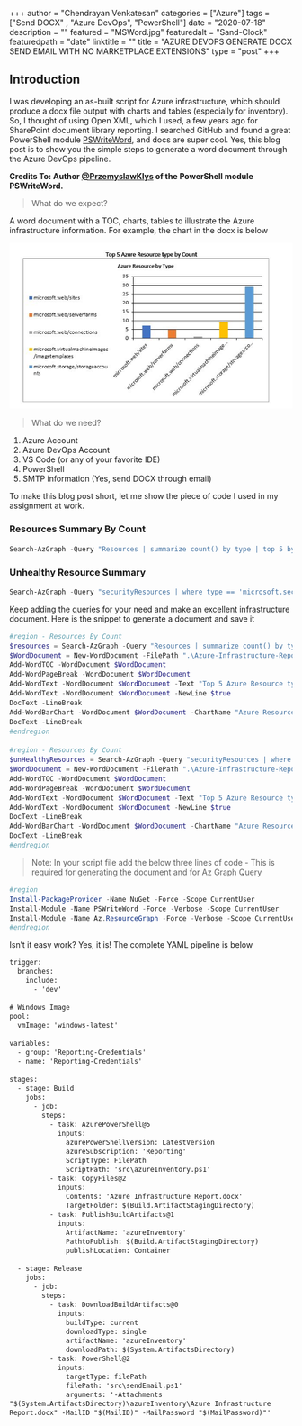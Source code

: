 +++
author = "Chendrayan Venkatesan"
categories = ["Azure"]
tags = ["Send DOCX" , "Azure DevOps", "PowerShell"]
date = "2020-07-18"
description = ""
featured = "MSWord.jpg"
featuredalt = "Sand-Clock"
featuredpath = "date"
linktitle = ""
title = "AZURE DEVOPS GENERATE DOCX SEND EMAIL WITH NO MARKETPLACE EXTENSIONS"
type = "post"
+++

## Introduction

I was developing an as-built script for Azure infrastructure, which should produce a docx file output with charts and tables (especially for inventory). So, I thought of using Open XML, which I used, a few years ago for SharePoint document library reporting. I searched GitHub and found a great PowerShell module [PSWriteWord](https://github.com/EvotecIT/PSWriteWord), and docs are super cool. Yes, this blog post is to show you the simple steps to generate a word document through the Azure DevOps pipeline.

**Credits To: Author [@PrzemyslawKlys](https://twitter.com/PrzemyslawKlys) of the PowerShell module PSWriteWord.**

> What do we expect? 

A word document with a TOC, charts, tables to illustrate the Azure infrastructure information. For example, the chart in the docx is below 

![image](img/2020/07/Resource-Top-05.jpg)

> What do we need?

1. Azure Account
2. Azure DevOps Account 
3. VS Code (or any of your favorite IDE)
4. PowerShell
5. SMTP information (Yes, send DOCX through email)

To make this blog post short, let me show the piece of code I used in my assignment at work. 

### Resources Summary By Count

```PowerShell
Search-AzGraph -Query "Resources | summarize count() by type | top 5 by type | project type, count_"
```

### Unhealthy Resource Summary 

```PowerShell
Search-AzGraph -Query "securityResources | where type == 'microsoft.security/assessments' and properties.status.code =~ 'Unhealthy' | summarize count() by resourceGroup | top 5 by resourceGroup | project resourceGroup , count_"
```

Keep adding the queries for your need and make an excellent infrastructure document. Here is the snippet to generate a document and save it

```PowerShell
#region - Resources By Count
$resources = Search-AzGraph -Query "Resources | summarize count() by type | top 5 by type"
$WordDocument = New-WordDocument -FilePath ".\Azure-Infrastructure-Report.docx"
Add-WordTOC -WordDocument $WordDocument
Add-WordPageBreak -WordDocument $WordDocument
Add-WordText -WordDocument $WordDocument -Text "Top 5 Azure Resource type by Count" -HeadingType Heading3 -Color Black -Alignment center
Add-WordText -WordDocument $WordDocument -NewLine $true
DocText -LineBreak 
Add-WordBarChart -WordDocument $WordDocument -ChartName "Azure Resources Count by Type" -Names $($resources.type) -Values $($resources.count_) -ChartLegendPosition Left -ChartLegendOverlay $false -BarDirection Column
DocText -LineBreak 
#endregion

#region - Resources By Count
$unHealthyResources = Search-AzGraph -Query "securityResources | where type == 'microsoft.security/assessments' and properties.status.code =~ 'Unhealthy' | summarize count() by resourceGroup | top 5 by resourceGroup | project resourceGroup , count_"
$WordDocument = New-WordDocument -FilePath ".\Azure-Infrastructure-Report.docx"
Add-WordTOC -WordDocument $WordDocument
Add-WordPageBreak -WordDocument $WordDocument
Add-WordText -WordDocument $WordDocument -Text "Top 5 Azure Resource type by Count" -HeadingType Heading3 -Color Black -Alignment center
Add-WordText -WordDocument $WordDocument -NewLine $true
DocText -LineBreak 
Add-WordBarChart -WordDocument $WordDocument -ChartName "Azure Resources Count by Type" -Names $($unHealthyResources.resourceGroup) -Values $($unHealthyResources.count_) -ChartLegendPosition Left -ChartLegendOverlay $false -BarDirection Column
DocText -LineBreak 
#endregion
```

> Note: In your script file add the below three lines of code - This is required for generating the document and for Az Graph Query

```PowerShell
#region
Install-PackageProvider -Name NuGet -Force -Scope CurrentUser
Install-Module -Name PSWriteWord -Force -Verbose -Scope CurrentUser
Install-Module -Name Az.ResourceGraph -Force -Verbose -Scope CurrentUser
#endregion
```

Isn’t it easy work?  Yes, it is! The complete YAML pipeline is below 

```YML
trigger:
  branches:
    include:
      - 'dev'

# Windows Image
pool:
  vmImage: 'windows-latest'

variables:
  - group: 'Reporting-Credentials'
  - name: 'Reporting-Credentials'
  
stages:
  - stage: Build
    jobs:
      - job: 
        steps:
          - task: AzurePowerShell@5
            inputs:
              azurePowerShellVersion: LatestVersion
              azureSubscription: 'Reporting'
              ScriptType: FilePath
              ScriptPath: 'src\azureInventory.ps1'
          - task: CopyFiles@2
            inputs:
              Contents: 'Azure Infrastructure Report.docx'
              TargetFolder: $(Build.ArtifactStagingDirectory)
          - task: PublishBuildArtifacts@1
            inputs:
              ArtifactName: 'azureInventory'
              PathtoPublish: $(Build.ArtifactStagingDirectory)
              publishLocation: Container

  - stage: Release
    jobs:
      - job: 
        steps:
          - task: DownloadBuildArtifacts@0
            inputs:
              buildType: current
              downloadType: single
              artifactName: 'azureInventory'
              downloadPath: $(System.ArtifactsDirectory)
          - task: PowerShell@2
            inputs:
              targetType: filePath
              filePath: 'src\sendEmail.ps1'
              arguments: '-Attachments "$(System.ArtifactsDirectory)\azureInventory\Azure Infrastructure Report.docx" -MailID "$(MailID)" -MailPassword "$(MailPassword)"'
```